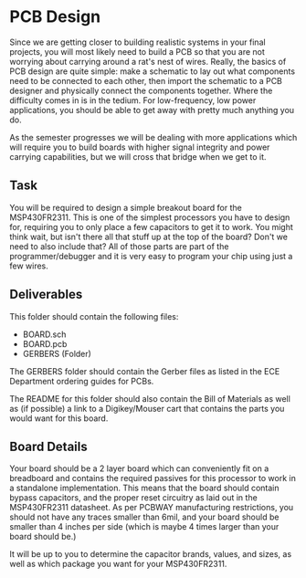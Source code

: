 # PCB Design
Since we are getting closer to building realistic systems in your final projects, you will most likely need to build a PCB so that you are not worrying about carrying around a rat's nest of wires. Really, the basics of PCB design are quite simple: make a schematic to lay out what components need to be connected to each other, then import the schematic to a PCB designer and physically connect the components together. Where the difficulty comes in is in the tedium. For low-frequency, low power applications, you should be able to get away with pretty much anything you do. 

As the semester progresses we will be dealing with more applications which will require you to build boards with higher signal integrity and power carrying capabilities, but we will cross that bridge when we get to it.

## Task
You will be required to design a simple breakout board for the MSP430FR2311. This is one of the simplest processors you have to design for, requiring you to only place a few capacitors to get it to work. You might think wait, but isn't there all that stuff up at the top of the board? Don't we need to also include that? All of those parts are part of the programmer/debugger and it is very easy to program your chip using just a few wires.

## Deliverables 
This folder should contain the following files:
* BOARD.sch
* BOARD.pcb
* GERBERS (Folder)

The GERBERS folder should contain the Gerber files as listed in the ECE Department ordering guides for PCBs.

The README for this folder should also contain the Bill of Materials as well as (if possible) a link to a Digikey/Mouser cart that contains the parts you would want for this board.

## Board Details
Your board should be a 2 layer board which can conveniently fit on a breadboard and contains the required passives for this processor to work in a standalone implementation. This means that the board should contain bypass capacitors, and the proper reset circuitry as laid out in the MSP430FR2311 datasheet. As per PCBWAY manufacturing restrictions, you should not have any traces smaller than 6mil, and your board should be smaller than 4 inches per side (which is maybe 4 times larger than your board should be.)

It will be up to you to determine the capacitor brands, values, and sizes, as well as which package you want for your MSP430FR2311.